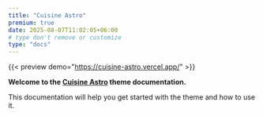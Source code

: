 ```yaml
---
title: "Cuisine Astro"
premium: true
date: 2025-08-07T11:02:05+06:00
# type don't remove or customize
type: "docs"
---
```


{{< preview demo="https://cuisine-astro.vercel.app/" >}}

**Welcome to the [Cuisine Astro](https://themefisher.com/products/cuisine-astro/) theme documentation.**

This documentation will help you get started with the theme and how to use it.
